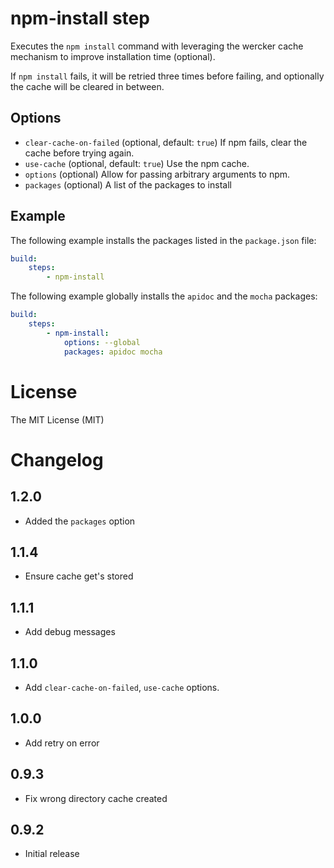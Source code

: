 # npm-install step

Executes the `npm install` command with leveraging the wercker cache mechanism
to improve installation time (optional).

If `npm install` fails, it will be retried three times before failing, and
optionally the cache will be cleared in between.

## Options

- `clear-cache-on-failed` (optional, default: `true`) If npm fails, clear the
  cache before trying again.
- `use-cache` (optional, default: `true`) Use the npm cache.
- `options` (optional) Allow for passing arbitrary arguments to npm.
- `packages` (optional) A list of the packages to install

## Example

The following example installs the packages listed in the `package.json` file:
```yaml
build:
    steps:
        - npm-install
```

The following example globally installs the `apidoc` and the `mocha` packages:
```yaml
build:
    steps:
        - npm-install:
            options: --global
            packages: apidoc mocha
```

# License

The MIT License (MIT)

# Changelog

## 1.2.0

- Added the `packages` option

## 1.1.4

- Ensure cache get's stored

## 1.1.1

- Add debug messages

## 1.1.0

- Add `clear-cache-on-failed`, `use-cache` options.

## 1.0.0

- Add retry on error

## 0.9.3

- Fix wrong directory cache created

## 0.9.2

- Initial release
